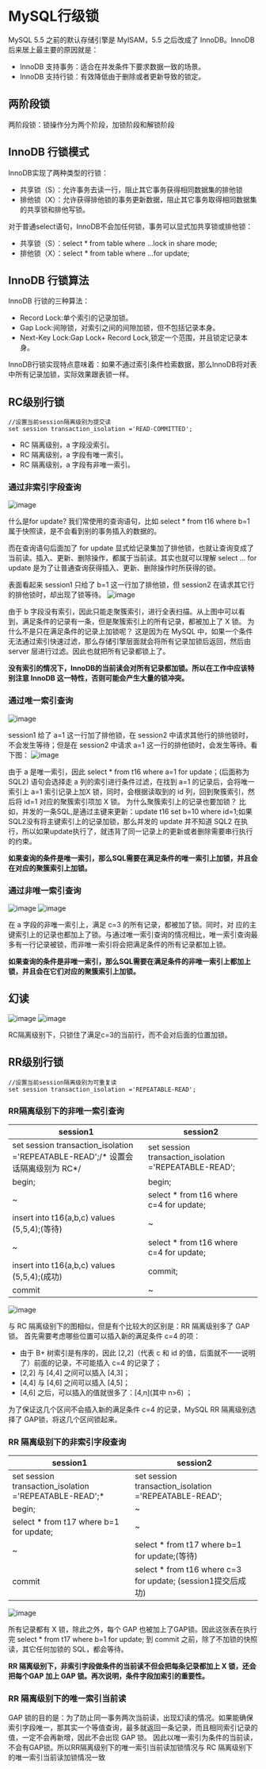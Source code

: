# MySQL行级锁
MySQL 5.5 之前的默认存储引擎是 MyISAM，5.5 之后改成了 InnoDB。InnoDB 后来居上最主要的原因就是：
- InnoDB 支持事务：适合在并发条件下要求数据一致的场景。
- InnoDB 支持行锁：有效降低由于删除或者更新导致的锁定。
## 两阶段锁
两阶段锁：锁操作分为两个阶段，加锁阶段和解锁阶段

## InnoDB 行锁模式
InnoDB实现了两种类型的行锁：
- 共享锁（S）：允许事务去读一行，阻止其它事务获得相同数据集的排他锁
- 排他锁（X）：允许获得排他锁的事务更新数据，阻止其它事务取得相同数据集的共享锁和排他写锁。

对于普通select语句，InnoDB不会加任何锁，事务可以显式加共享锁或排他锁：
- 共享锁（S）：select * from table where ...lock in share mode;
- 排他锁（X）：select * from table where ...for update;
## InnoDB 行锁算法
InnoDB 行锁的三种算法：
- Record Lock:单个索引的记录加锁。
- Gap Lock:间隙锁，对索引之间的间隙加锁，但不包括记录本身。
- Next-Key Lock:Gap Lock+ Record Lock,锁定一个范围，并且锁定记录本身。

InnoDB行锁实现特点意味着：如果不通过索引条件检索数据，那么InnoDB将对表中所有记录加锁，实际效果跟表锁一样。
## RC级别行锁
```
//设置当前session隔离级别为提交读
set session transaction_isolation ='READ-COMMITTED';
```
- RC 隔离级别，a 字段没索引。
- RC 隔离级别，a 字段有唯一索引。
- RC 隔离级别，a 字段有非唯一索引。

### 通过非索引字段查询

![image](https://s2.ax1x.com/2019/09/24/uEuU5d.md.png)

什么是for update?
我们常使用的查询语句，比如 select * from t16 where b=1 属于快照读，是不会看到别的事务插入的数据的。

而在查询语句后面加了 for update 显式给记录集加了排他锁，也就让查询变成了当前读。插入、更新、删除操作，都属于当前读。其实也就可以理解 select … for update 是为了让普通查询获得插入、更新、删除操作时所获得的锁。

表面看起来 session1 只给了 b=1 这一行加了排他锁，但 session2 在请求其它行的排他锁时，却出现了锁等待。
![image](https://s2.ax1x.com/2019/09/24/uEK3Js.md.png)

由于 b 字段没有索引，因此只能走聚簇索引，进行全表扫描。从上图中可以看到，满足条件的记录有一条，但是聚簇索引上的所有记录，都被加上了 X 锁。
为什么不是只在满足条件的记录上加锁呢？
这是因为在 MySQL 中，如果一个条件无法通过索引快速过滤，那么存储引擎层面就会将所有记录加锁后返回，然后由 server 层进行过滤。因此也就把所有记录都锁上了。

**没有索引的情况下，InnoDB的当前读会对所有记录都加锁。所以在工作中应该特别注意 InnoDB 这一特性，否则可能会产生大量的锁冲突。**

### 通过唯一索引查询

![image](https://s2.ax1x.com/2019/09/24/uEM23n.md.png)

session1 给了 a=1 这一行加了排他锁，在 session2 中请求其他行的排他锁时，不会发生等待；但是在 session2 中请求 a=1 这一行的排他锁时，会发生等待。看下图：
![image](https://s2.ax1x.com/2019/09/24/uEMq3R.md.png)

由于 a 是唯一索引，因此 select * from t16 where a=1 for update；(后面称为 SQL2) 语句会选择走 a 列的索引进行条件过滤，在找到 a=1 的记录后，会将唯一索引上 a=1 索引记录上加X 锁，同时，会根据读取到的 id 列，回到聚簇索引，然后将 id=1 对应的聚簇索引项加 X 锁。
为什么聚簇索引上的记录也要加锁？
比如，并发的一条SQL,是通过主键来更新：update t16 set b=10 where id=1;如果SQL2没有将主键索引上的记录加锁，那么并发的 update 并不知道 SQL2 在执行，所以如果update执行了，就违背了同一记录上的更新或者删除需要串行执行的约束。

**如果查询的条件是唯一索引，那么SQL需要在满足条件的唯一索引上加锁，并且会在对应的聚簇索引上加锁。**

### 通过非唯一索引查询

![image](https://s2.ax1x.com/2019/09/25/uZbXy6.png)
![image](https://s2.ax1x.com/2019/09/25/uZq9FH.md.png)

在 a 字段的非唯一索引上，满足 c=3 的所有记录，都被加了锁。同时，对
应的主键索引上的记录也都加上了锁。与通过唯一索引查询的情况相比，唯一索引查询最多有一行记录被锁，而非唯一索引将会把满足条件的所有记录都加上锁。

**如果查询的条件是非唯一索引，那么SQL需要在满足条件的非唯一索引上都加上锁，并且会在它们对应的聚簇索引上加锁。**

## 幻读
![image](https://s2.ax1x.com/2019/09/25/uZz7xH.png)
![image](https://s2.ax1x.com/2019/09/25/ueSPMj.md.png)

RC隔离级别下，只锁住了满足c=3的当前行，而不会对后面的位置加锁。

## RR级别行锁
```
//设置当前session隔离级别为可重复读
set session transaction_isolation ='REPEATABLE-READ';
```
### RR隔离级别下的非唯一索引查询

session1  | session2
---|---
set session transaction_isolation ='REPEATABLE-READ';/* 设置会话隔离级别为 RC*/| set session transaction_isolation ='REPEATABLE-READ';
begin;  |begin; 
~|select * from t16 where c=4 for update; 
insert into t16(a,b,c) values (5,5,4);(等待)|~
~|select * from t16 where c=4 for update; 
insert into t16(a,b,c) values (5,5,4);(成功)|commit;
commit|~
![image](https://s2.ax1x.com/2019/09/25/uePd4P.png)

与 RC 隔离级别下的图相似，但是有个比较大的区别是：RR 隔离级别多了 GAP 锁。
首先需要考虑哪些位置可以插入新的满足条件 c=4 的项：
- 由于 B+ 树索引是有序的，因此 [2,2]（代表 c 和 id 的值，后面就不一一说明了）前面的记录，不可能插入 c=4 的记录了；
- [2,2] 与 [4,4] 之间可以插入 [4,3]；
- [4,4] 与 [4,6] 之间可以插入 [4,5]；
- [4,6] 之后，可以插入的值就很多了：[4,n](其中 n>6) ；

为了保证这几个区间不会插入新的满足条件 c=4 的记录，MySQL RR 隔离级别选择了 GAP锁，将这几个区间锁起来。

### RR 隔离级别下的非索引字段查询

session1  | session2
---|---
set session transaction_isolation ='REPEATABLE-READ';*| set session transaction_isolation ='REPEATABLE-READ';
begin;   |~
select * from t17 where b=1 for update; |~
~|select * from t17 where b=1 for update;(等待)
commit|select * from t16 where c=3 for update; (session1提交后成功)
![image](https://s2.ax1x.com/2019/09/25/ueKAgA.md.png)

所有记录都有 X 锁，除此之外，每个 GAP 也被加上了GAP锁。因此这张表在执行完
select * from t17 where b=1 for update; 到 commit 之前，除了不加锁的快照读，其它任何加锁的 SQL，都会等待。

**RR 隔离级别下，非索引字段做条件的当前读不但会把每条记录都加上 X 锁，还会把每个GAP 加上 GAP 锁。再次说明，条件字段加索引的重要性。**

###  RR 隔离级别下的唯一索引当前读

GAP 锁的目的是：为了防止同一事务两次当前读，出现幻读的情况。如果能确保索引字段唯一，那其实一个等值查询，最多就返回一条记录，而且相同索引记录的值，一定不会再新增，因此不会出现 GAP 锁。
因此以唯一索引为条件的当前读，不会有GAP锁。所以RR隔离级别下的唯一索引当前读加锁情况与 RC 隔离级别下的唯一索引当前读加锁情况一致